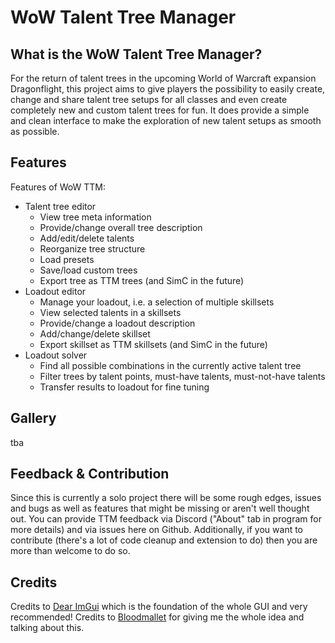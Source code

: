 # WoW Talent Tree Manager
## What is the WoW Talent Tree Manager?
For the return of talent trees in the upcoming World of Warcraft expansion Dragonflight, this project aims to give players the possibility to easily create, change and share talent tree setups for all classes and even create completely new and custom talent trees for fun. It does provide a simple and clean interface to make the exploration of new talent setups as smooth as possible.
## Features
Features of WoW TTM:
* Talent tree editor
    * View tree meta information
    * Provide/change overall tree description
    * Add/edit/delete talents
    * Reorganize tree structure
    * Load presets
    * Save/load custom trees
    * Export tree as TTM trees (and SimC in the future)
* Loadout editor
    * Manage your loadout, i.e. a selection of multiple skillsets
    * View selected talents in a skillsets
    * Provide/change a loadout description
    * Add/change/delete skillset
    * Export skillset as TTM skillsets (and SimC in the future)
* Loadout solver
    * Find all possible combinations in the currently active talent tree
    * Filter trees by talent points, must-have talents, must-not-have talents
    * Transfer results to loadout for fine tuning

## Gallery
tba

## Feedback & Contribution
Since this is currently a solo project there will be some rough edges, issues and bugs as well as features that might be missing or aren't well thought out. You can provide TTM feedback via Discord ("About" tab in program for more details) and via issues here on Github.
Additionally, if you want to contribute (there's a lot of code cleanup and extension to do) then you are more than welcome to do so.

## Credits
Credits to [Dear ImGui](https://github.com/ocornut/imgui) which is the foundation of the whole GUI and very recommended!
Credits to [Bloodmallet](https://bloodmallet.com/) for giving me the whole idea and talking about this.
